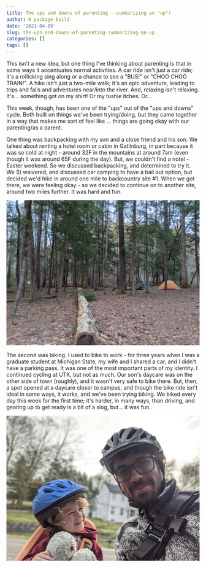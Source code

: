 ```yaml
---
title: The ups and downs of parenting - summarizing an "up"!
author: R package build
date: '2021-04-09'
slug: the-ups-and-downs-of-parenting-summarizing-an-up
categories: []
tags: []
---
```


This isn't a new idea, but one thing I've thinking about parenting is that in some
ways it accentuates normal activities. A car ride isn't just a car ride; it's a rollicking
sing along or a chance to see a "BUS!" or "CHOO CHOO TRAIN!". A hike isn't just a two-mile walk;
it's an epic adventure, leading to trips and falls and adventures near/into the river. 
And, relaxing isn't relaxing. It's... something got on my shirt! Or my tushie itches. Or...

This week, though, has been one of the "ups" out of the "ups and downs" cycle. Both built on
things we've been trying/doing, but they came together in a way that makes me sort of feel like
... things are going okay with our parenting/as a parent.

One thing was backpacking with my son and a close friend and his son. We talked about
renting a hotel room or cabin in Gatlinburg, in part because it was so cold at night - around 32F
in the mountains at around 7am (even though it was around 65F during the day). But, we couldn't
find a notel - Easter weekend. So we discussed backpacking, and determined to try it. We (I)
waivered, and discussed car camping to have a bail out option, but decided we'd hike in
around one mile to backcountry site #1. When we got there, we were feeling okay - so we decided
to continue on to another site, around two miles further. It was hard and fun.

![](images/PXL_20210403_234055970.jpeg)

The second was biking. I used to bike to work - for three years when I was a graduate student 
at Michigan State, my wife and I shared a car, and I didn't have a parking pass. It was one
of the most important parts of my identity. I continued cycling at UTK, but not as much. Our son's
daycare was on the other side of town (roughly), and it wasn't very safe to bike there. But, then,
a spot opened at a daycare closer to campus, and though the bike ride isn't ideal in some ways, it 
works, and we've been trying biking. We biked every day this week for the first time; it's 
harder, in many ways, than driving, and gearing up to get ready is a bit of a slog, but... it was fun.

![](images/PXL_20210323_131910138.PORTRAIT.jpg)